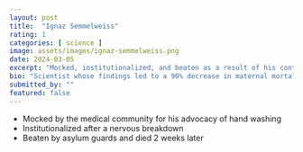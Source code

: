 ```yaml
---
layout: post
title:  "Ignaz Semmelweiss"
rating: 1
categories: [ science ]
image: assets/images/ignaz-semmelweiss.png
date: 2024-03-05
excerpt: "Mocked, institutionalized, and beaten as a result of his controversial advocacy for ... hand washing"
bio: "Scientist whose findings led to a 90% decrease in maternal mortality."
submitted_by: ""
featured: false
---
```


- Mocked by the medical community for his advocacy of hand washing
- Institutionalized after a nervous breakdown
- Beaten by asylum guards and died 2 weeks later

